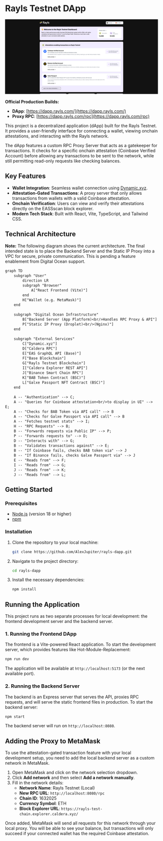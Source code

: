 # Rayls Testnet DApp

![Rayls Testnet Dashboard Screenshot](public/dashboardscreenshotwithglax.png)

**Official Production Builds:**
- **DApp**: [https://dapp.rayls.com/](https://dapp.rayls.com/)
- **Proxy RPC**: [https://dapp.rayls.com/rpc](https://dapp.rayls.com/rpc)

This project is a decentralized application (dApp) built for the Rayls Testnet. It provides a user-friendly interface for connecting a wallet, viewing onchain attestations, and interacting with the Rayls network.

The dApp features a custom RPC Proxy Server that acts as a gatekeeper for transactions. It checks for a specific onchain attestation (Coinbase Verified Account) before allowing any transactions to be sent to the network, while still permitting read-only requests like checking balances.

## Key Features

- **Wallet Integration**: Seamless wallet connection using [Dynamic.xyz](https://www.dynamic.xyz/).
- **Attestation-Gated Transactions**: A proxy server that only allows transactions from wallets with a valid Coinbase attestation.
- **Onchain Verification**: Users can view and verify their attestations directly on the EASSscan block explorer.
- **Modern Tech Stack**: Built with React, Vite, TypeScript, and Tailwind CSS.

## Technical Architecture

**Note:** The following diagram shows the current architecture. The final intended state is to place the Backend Server and the Static IP Proxy into a VPC for secure, private communication. This is pending a feature enablement from Digital Ocean support.

```mermaid
graph TD
    subgraph "User"
        direction LR
        subgraph "Browser"
            A["React Frontend (Vite)"]
        end
        H["Wallet (e.g. MetaMask)"]
    end

    subgraph "Digital Ocean Infrastructure"
        B["Backend Server (App Platform)<br/>Handles RPC Proxy & API"]
        P["Static IP Proxy (Droplet)<br/>(Nginx)"]
    end

    subgraph "External Services"
        C["Dynamic.xyz"]
        D["Caldera RPC"]
        E["EAS GraphQL API (Base)"]
        F["Base Blockchain"]
        G["Rayls Testnet Blockchain"]
        I["Caldera Explorer REST API"]
        J["Binance Smart Chain RPC"]
        K["BAB Token Contract (BSC)"]
        L["Galxe Passport NFT Contract (BSC)"]
    end

    A -- "Authentication" --> C;
    A -- "Queries for Coinbase attestation<br/>to display in UI" --> E;
    A -- "Checks for BAB Token via API call" --> B
    A -- "Checks for Galxe Passport via API call" --> B
    A -- "Fetches testnet stats" --> I;
    H -- "RPC Requests" --> B;
    B -- "Forwards requests via Public IP" --> P;
    P -- "Forwards requests to" --> D;
    D -- "Interacts with" --> G;
    B -- "Validates transactions against" --> E;
    B -- "If Coinbase fails, checks BAB token via" --> J
    B -- "If Binance fails, checks Galxe Passport via" --> J
    E -- "Reads from" --> F;
    I -- "Reads from" --> G;
    J -- "Reads from" --> K;
    J -- "Reads from" --> L;
```

## Getting Started

### Prerequisites

- [Node.js](https://nodejs.org/) (version 18 or higher)
- [npm](https://www.npmjs.com/)

### Installation

1.  Clone the repository to your local machine:
    ```bash
    git clone https://github.com/AlexJupiter/rayls-dapp.git
    ```

2.  Navigate to the project directory:
    ```bash
    cd rayls-dapp
    ```

3.  Install the necessary dependencies:
    ```bash
    npm install
    ```

## Running the Application

This project runs as two separate processes for local development: the frontend development server and the backend server.

### 1. Running the Frontend DApp

The frontend is a Vite-powered React application. To start the development server, which provides features like Hot-Module-Replacement:

```bash
npm run dev
```

The application will be available at `http://localhost:5173` (or the next available port).

### 2. Running the Backend Server

The backend is an Express server that serves the API, proxies RPC requests, and will serve the static frontend files in production. To start the backend server:

```bash
npm start
```

The backend server will run on `http://localhost:8080`.

## Adding the Proxy to MetaMask

To use the attestation-gated transaction feature with your local development setup, you need to add the local backend server as a custom network in MetaMask.

1.  Open MetaMask and click on the network selection dropdown.
2.  Click **Add network** and then select **Add a network manually**.
3.  Fill in the network details:
    *   **Network Name**: Rayls Testnet (Local)
    *   **New RPC URL**: `http://localhost:8080/rpc`
    *   **Chain ID**: 1632025
    *   **Currency Symbol**: ETH
    *   **Block Explorer URL**: `https://rayls-test-chain.explorer.caldera.xyz/`

Once added, MetaMask will send all requests for this network through your local proxy. You will be able to see your balance, but transactions will only succeed if your connected wallet has the required Coinbase attestation.
